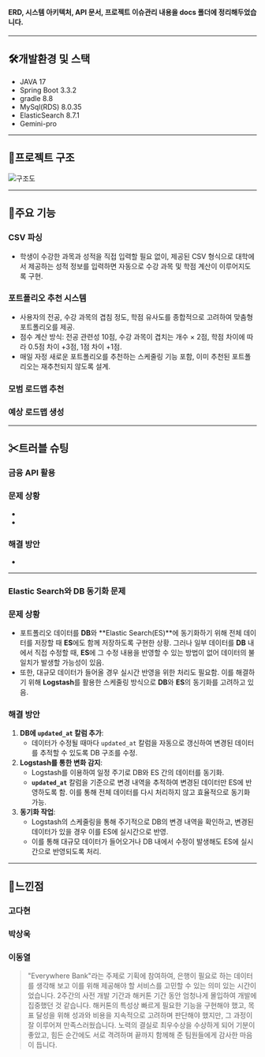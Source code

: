 #### ERD, 시스템 아키텍처, API 문서, 프로젝트 이슈관리 내용을 docs 폴더에 정리해두었습니다.

---

## **🛠개발환경 및 스택**

- JAVA 17
- Spring Boot 3.3.2
- gradle 8.8
- MySql(RDS) 8.0.35
- ElasticSearch 8.7.1
- Gemini-pro

---

## **📄프로젝트 구조**

![구조도](https://github.com/user-attachments/assets/419aa979-48b3-4e02-9165-4ca80f839260)

---

## **📌주요 기능**

### CSV 파싱

- 학생이 수강한 과목과 성적을 직접 입력할 필요 없이, 제공된 CSV 형식으로 대학에서 제공하는 성적 정보를 입력하면 자동으로 수강 과목 및 학점 계산이 이루어지도록 구현.

<GIF>

### 포트폴리오 추천 시스템

- 사용자의 전공, 수강 과목의 겹침 정도, 학점 유사도를 종합적으로 고려하여 맞춤형 포트폴리오를 제공.
- 점수 계산 방식: 전공 관련성 10점, 수강 과목이 겹치는 개수 × 2점, 학점 차이에 따라 0.5점 차이 +3점, 1점 차이 +1점.
- 매일 자정 새로운 포트폴리오를 추천하는 스케줄링 기능 포함, 이미 추천된 포트폴리오는 재추천되지 않도록 설계.

<GIF>

### 모범 로드맵 추천

<GIF>

### 예상 로드맵 생성

<GIF>

---

## **✂트러블 슈팅**

### 금융 API 활용

### 문제 상황

- 
- 

### 해결 방안

- 

---

### Elastic Search와 DB 동기화 문제

### 문제 상황

- 포트폴리오 데이터를 **DB**와 **Elastic Search(ES)**에 동기화하기 위해 전체 데이터를 저장할 때 **ES**에도 함께 저장하도록 구현한 상황. 그러나 일부 데이터를 **DB** 내에서 직접 수정할 때, **ES**에 그 수정 내용을 반영할 수 있는 방법이 없어 데이터의 불일치가 발생할 가능성이 있음.
- 또한, 대규모 데이터가 들어올 경우 실시간 반영을 위한 처리도 필요함. 이를 해결하기 위해 **Logstash**를 활용한 스케줄링 방식으로 **DB**와 **ES**의 동기화를 고려하고 있음.

### 해결 방안

1. **DB에 `updated_at` 칼럼 추가**:
    - 데이터가 수정될 때마다 `updated_at` 칼럼을 자동으로 갱신하여 변경된 데이터를 추적할 수 있도록 DB 구조를 수정.
2. **Logstash를 통한 변화 감지**:
    - Logstash를 이용하여 일정 주기로 DB와 ES 간의 데이터를 동기화.
    - **`updated_at`** 칼럼을 기준으로 변경 내역을 추적하여 변경된 데이터만 ES에 반영하도록 함. 이를 통해 전체 데이터를 다시 처리하지 않고 효율적으로 동기화 가능.
3. **동기화 작업**:
    - Logstash의 스케줄링을 통해 주기적으로 DB의 변경 내역을 확인하고, 변경된 데이터가 있을 경우 이를 ES에 실시간으로 반영.
    - 이를 통해 대규모 데이터가 들어오거나 DB 내에서 수정이 발생해도 ES에 실시간으로 반영되도록 처리.

---

## **📝느낀점**

### 고다현

> 
> 

### 박상욱

> 
> 

### 이동열

> "Everywhere Bank"라는 주제로 기획에 참여하여, 은행이 필요로 하는 데이터를 생각해 보고 이를 위해 제공해야 할 서비스를 고민할 수 있는 의미 있는 시간이었습니다. 2주간의 사전 개발 기간과 해커톤 기간 동안 엄청나게 몰입하여 개발에 집중했던 것 같습니다. 해커톤의 특성상 빠르게 필요한 기능을 구현해야 했고, 목표 달성을 위해 성과와 비용을 지속적으로 고려하며 판단해야 했지만, 그 과정이 잘 이루어져 만족스러웠습니다. 노력의 결실로 최우수상을 수상하게 되어 기분이 좋았고, 힘든 순간에도 서로 격려하며 끝까지 함께해 준 팀원들에게 감사한 마음이 듭니다.
>

